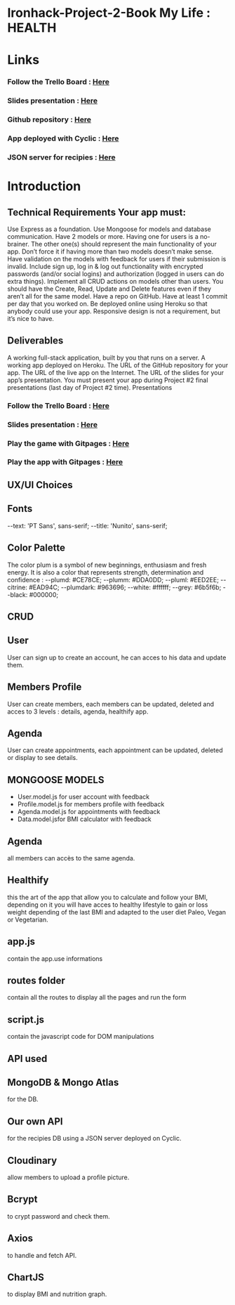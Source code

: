# Ironhack-Project-2-Book My Life : HEALTH

<h1>Links</h1>

<h3>Follow the Trello Board : <a href="https://trello.com/invite/b/EhPvP6Rw/ATTI57e20a1ccba83676966514416cfca6aaCFE5A2A1/ironhack-projet2-bookmylife">Here</a></h3>

<h3>Slides presentation : <a href="https://slides.com/thomaslebas/palette">Here</a></h3>

<h3>Github repository : <a href="https://github.com/Sunitha-Arockia-Dass/HEALTH">Here</a></h3>

<h3>App deployed with Cyclic : <a href="https://kind-pink-iguana-gown.cyclic.app">Here</a></h3>

<h3>JSON server for recipies : <a href="https://ochre-dibbler-hem.cyclic.cloud/">Here</a></h3>

<h1>Introduction</h1>
<h2>Technical Requirements Your app must:</h2>

Use Express as a foundation.
Use Mongoose for models and database communication.
Have 2 models or more. Having one for users is a no-brainer. The other one(s) should represent the main functionality of your app. Don’t force it if having more than two models doesn’t make sense.
Have validation on the models with feedback for users if their submission is invalid.
Include sign up, log in & log out functionality with encrypted passwords (and/or social logins) and authorization (logged in users can do extra things).
Implement all CRUD actions on models other than users. You should have the Create, Read, Update and Delete features even if they aren’t all for the same model.
Have a repo on GitHub.
Have at least 1 commit per day that you worked on.
Be deployed online using Heroku so that anybody could use your app.
Responsive design is not a requirement, but it’s nice to have.

<h2>Deliverables</h2>
A working full-stack application, built by you that runs on a server.
A working app deployed on Heroku.
The URL of the GitHub repository for your app.
The URL of the live app on the Internet.
The URL of the slides for your app’s presentation.
You must present your app during Project #2 final presentations (last day of Project #2 time).
Presentations

<h3>Follow the Trello Board : <a href="https://trello.com/b/EhPvP6Rw/ironhack-projet2-bookmylife">Here</a></h3>
<h3>Slides presentation : <a href="https://slides.com/thomaslebas/">Here</a></h3>
<h3>Play the game with Gitpages : <a href="https://github.com/Sunitha-Arockia-Dass/Book-My-Life">Here</a></h3>
<h3>Play the app with Gitpages : <a href="">Here</a></h3>

## UX/UI Choices

<h2>Fonts</h2>
  --text: 'PT Sans', sans-serif;
  --title: 'Nunito', sans-serif;

<h2>Color Palette</h2>

The color plum is a symbol of new beginnings, enthusiasm and fresh energy. It is also a color that represents strength, determination and confidence :
--plumd: #CE78CE;
--plumm: #DDA0DD;
--pluml: #EED2EE;
--citrine: #EAD94C;
--plumdark: #963696;
--white: #ffffff;
--grey: #6b5f6b;
--black: #000000;

## CRUD

<h2>User</h2>
User can sign up to create an account, he can acces to his data and update them.

<h2>Members Profile</h2>
User can create members, each members can be updated, deleted and acces to 3 levels : details, agenda, healthify app.

<h2>Agenda</h2>
User can create appointments, each appointment can be updated, deleted or display to see details.

## MONGOOSE MODELS

<ul>
  <li>User.model.js for user account with feedback</li>
  <li>Profile.model.js for members profile with feedback</li>
  <li>Agenda.model.js for appointments with feedback</li>
  <li>Data.model.jsfor BMI calculator with feedback</li> 
</ul>

## Agenda

all members can accès to the same agenda.

## Healthify

this the art of the app that allow you to calculate and follow your BMI, depending on it you will have acces to healthy lifestyle to gain or loss weight depending of the last BMI and adapted to the user diet Paleo, Vegan or Vegetarian.

## app.js

contain the app.use informations

## routes folder

contain all the routes to display all the pages and run the form

## script.js

contain the javascript code for DOM manipulations

## API used

<h2>MongoDB & Mongo Atlas</h2> for the DB.

<h2>Our own API</h2> for the recipies DB using a JSON server deployed on Cyclic.

<h2>Cloudinary</h2> allow members to upload a profile picture.

<h2>Bcrypt</h2> to crypt password and check them.

<h2>Axios</h2> to handle and fetch API.

<h2>ChartJS</h2> to display BMI and nutrition graph.
